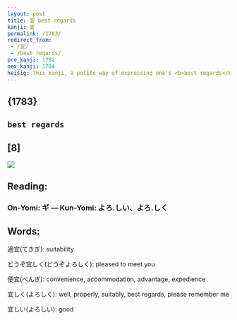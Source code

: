 ```yaml
---
layout: post
title: 宜 best regards
kanji: 宜
permalink: /1783/
redirect_from:
 - /宜/
 - /best regards/
pre_kanji: 1782
nex_kanji: 1784
heisig: This kanji, a polite way of expressing one's <b>best regards</b> to another. Its elements: <i>house</i> . . . <i>shelf</i>.
---
```


## {1783}

## `best regards`

## [8]

<div class="stroke"><img src="E5AE9C.png" /></div>

## Reading:

### On-Yomi: ギ &mdash; Kun-Yomi: よろ.しい、よろ.しく

## Words:

適宜(てきぎ): suitability

どうぞ宜しく(どうぞよろしく): pleased to meet you

便宜(べんぎ): convenience, accommodation, advantage, expedience

宜しく(よろしく): well, properly, suitably, best regards, please remember me

宜しい(よろしい): good
